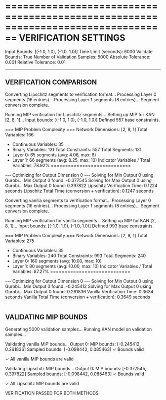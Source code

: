 ================================================================================
VERIFICATION SETTINGS
================================================================================
Input Bounds: [(-1.0, 1.0), (-1.0, 1.0)]
Time Limit (seconds): 6000
Validate Bounds: True
Number of Validation Samples: 5000
Absolute Tolerance: 0.001
Relative Tolerance: 0.01

--------------------------------------------------
VERIFICATION COMPARISON
--------------------------------------------------

Converting Lipschitz segments to verification format...
Processing Layer 0 segments (16 entries)...
Processing Layer 1 segments (8 entries)...
Segment conversion complete.

Running MIP verification for Lipschitz segments...
Setting up MIP for KAN [2, 8, 1]...
Input bounds: [(-1.0, 1.0), (-1.0, 1.0)]
Defined 557 base constraints.

=== MIP Problem Complexity ===
Network Dimensions: [2, 8, 1]
Total Variables: 166
  - Continuous Variables: 35
  - Binary Variables: 131
Total Constraints: 557
Total Segments: 131
  - Layer 0: 65 segments (avg: 4.06, max: 6)
  - Layer 1: 66 segments (avg: 8.25, max: 10)
Indicator Variables / Total Variables: 78.92%
============================


--- Optimizing for Output Dimension 0 ---
Solving for Min Output 0 using Gurobi...
Min Output 0 found: -0.377545
Solving for Max Output 0 using Gurobi...
Max Output 0 found: 0.397822
Lipschitz Verification Time: 0.1224 seconds
Lipschitz Total Time (conversion + verification): 0.1247 seconds

Converting vanilla segments to verification format...
Processing Layer 0 segments (16 entries)...
Processing Layer 1 segments (8 entries)...
Segment conversion complete.

Running MIP verification for vanilla segments...
Setting up MIP for KAN [2, 8, 1]...
Input bounds: [(-1.0, 1.0), (-1.0, 1.0)]
Defined 993 base constraints.

=== MIP Problem Complexity ===
Network Dimensions: [2, 8, 1]
Total Variables: 275
  - Continuous Variables: 35
  - Binary Variables: 240
Total Constraints: 993
Total Segments: 240
  - Layer 0: 160 segments (avg: 10.00, max: 10)
  - Layer 1: 80 segments (avg: 10.00, max: 10)
Indicator Variables / Total Variables: 87.27%
============================


--- Optimizing for Output Dimension 0 ---
Solving for Min Output 0 using Gurobi...
Min Output 0 found: -0.245412
Solving for Max Output 0 using Gurobi...
Max Output 0 found: 0.261836
Vanilla Verification Time: 0.3634 seconds
Vanilla Total Time (conversion + verification): 0.3649 seconds

--------------------------------------------------
VALIDATING MIP BOUNDS
--------------------------------------------------

Generating 5000 validation samples...
Running KAN model on validation samples...

Validating vanilla MIP bounds...
Output 0:
  MIP bounds:    [-0.245412, 0.261836]
  Sampled bounds: [-0.098442, 0.085463]
  ✓ Bounds valid

✓ All vanilla MIP bounds are valid

Validating Lipschitz MIP bounds...
Output 0:
  MIP bounds:    [-0.377545, 0.397822]
  Sampled bounds: [-0.098442, 0.085463]
  ✓ Bounds valid

✓ All Lipschitz MIP bounds are valid

VERIFICATION PASSED FOR BOTH METHODS
